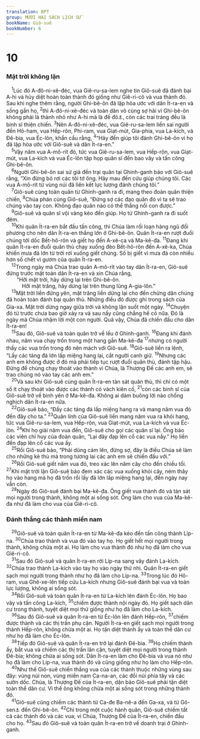 ```yaml
---
translation: BPT
group: MƯƠI HAI SÁCH LỊCH SỬ
bookName: Giô-suê 
bookNumber: 6
---
```


<div class="title"><h1>10</h1><h3>Mặt trời không lặn</h3></div>
<span class="verse gios_10_1"> <sup>1</sup>Lúc đó A-đô-ni-xê-đéc, vua Giê-ru-sa-lem nghe tin Giô-suê đã đánh bại A-hi và hủy diệt hoàn toàn thành đó giống như Giê-ri-cô và vua thành đó. Sau khi nghe thêm rằng, người Ghi-bê-ôn đã lập hòa ước với dân Ít-ra-en và sống gần họ,</span>
<span class="verse gios_10_2"><sup>2</sup>thì A-đô-ni-xê-đéc và toàn dân vô cùng sợ hãi vì Ghi-bê-ôn không phải là thành nhỏ như A-hi mà là đế đô<a data-toggle="tooltip" data-placement="bottom" title="Một thành phố kiên cố, được bảo vệ cẩn thận và kiểm soát các thị trấn chung quanh.">⚓</a>, còn các trai tráng đều là binh sĩ thiện chiến.</span>
<span class="verse gios_10_3"><sup>3</sup>Nên A-đô-ni-xê-đéc, vua Giê-ru-sa-lem liền sai người đến Hô-ham, vua Hếp-rôn, Phi-ram, vua Giạt-mút, Gia-phia, vua La-kích, và Đê-bia, vua Éc-lôn, khẩn cầu rằng,</span>
<span class="verse gios_10_4"><sup>4</sup>“Hãy đến giúp tôi đánh Ghi-bê-ôn vì họ đã lập hòa ước với Giô-suê và dân Ít-ra-en.”<br/></span>
<span class="verse gios_10_5"> <sup>5</sup>Vậy năm vua A-mô-rít đó, tức vua Giê-ru-sa-lem, vua Hếp-rôn, vua Giạt-mút, vua La-kích và vua Éc-lôn tập họp quân sĩ đến bao vây và tấn công Ghi-bê-ôn.<br/></span>
<span class="verse gios_10_6"> <sup>6</sup>Người Ghi-bê-ôn sai sứ giả đến trại quân tại Ghinh-ganh báo với Giô-suê rằng, “Xin đừng bỏ rơi các tôi tớ ông. Hãy mau đến cứu giúp chúng tôi. Các vua A-mô-rít từ vùng núi đã liên kết lực lượng đánh chúng tôi.”<br/></span>
<span class="verse gios_10_7"> <sup>7</sup>Giô-suê cùng toàn quân từ Ghinh-ganh ra đi, mang theo đoàn quân thiện chiến,</span>
<span class="verse gios_10_8"><sup>8</sup>Chúa phán cùng Giô-suê, “Đừng sợ các đạo quân đó vì ta sẽ trao chúng vào tay con. Không đạo quân nào có thể thắng nổi con được.”<br/></span>
<span class="verse gios_10_9"> <sup>9</sup>Giô-suê và quân sĩ vội vàng kéo đến giúp. Họ từ Ghinh-ganh ra đi suốt đêm.<br/></span>
<span class="verse gios_10_10"> <sup>10</sup>Khi quân Ít-ra-en bắt đầu tấn công, thì Chúa làm rối loạn hàng ngũ đối phương cho nên dân Ít-ra-en thắng lớn ở Ghi-bê-ôn. Quân Ít-ra-en rượt đuổi chúng tới dốc Bết-hô-rôn và giết họ đến A-xê-ca và Ma-kê-đa.</span>
<span class="verse gios_10_11"><sup>11</sup>Đang khi quân Ít-ra-en đuổi quân thù chạy xuống đèo Bết-hô-rôn đến A-xê-ka, Chúa khiến mưa đá lớn từ trời rơi xuống giết chúng. Số bị giết vì mưa đá còn nhiều hơn số chết vì gươm của quân Ít-ra-en.<br/></span>
<span class="verse gios_10_12"> <sup>12</sup>Trong ngày mà Chúa trao quân A-mô-rít vào tay dân Ít-ra-en, Giô-suê đứng trước mặt toàn dân Ít-ra-en và xin Chúa rằng,<br/>  “Hỡi mặt trời, hãy dừng lại trên Ghi-bê-ôn.<br/>   Hỡi mặt trăng, hãy dừng lại trên thung lũng A-gia-lôn.”<br/></span>
<span class="verse gios_10_13"> <sup>13</sup>Mặt trời liền đứng yên, mặt trăng liền dừng lại cho đến chừng dân chúng đã hoàn toàn đánh bại quân thù. Những điều đó được ghi trong sách của Gia-xa. Mặt trời dừng ngay giữa trời và không lặn suốt một ngày.</span>
<span class="verse gios_10_14"><sup>14</sup>Chuyện đó từ trước chưa bao giờ xảy ra và sau nầy cũng chẳng hề có nữa. Đó là ngày mà Chúa nhậm lời một con người. Quả vậy, Chúa đã chiến đấu cho dân Ít-ra-en!<br/></span>
<span class="verse gios_10_15"> <sup>15</sup>Sau đó, Giô-suê và toàn quân trở về lều ở Ghinh-ganh.</span>
<span class="verse gios_10_16"><sup>16</sup>Đang khi đánh nhau, năm vua chạy trốn trong một hang gần Ma-kê-đa</span>
<span class="verse gios_10_17"><sup>17</sup>nhưng có người thấy các vua trốn trong đó nên mách với Giô-suê.</span>
<span class="verse gios_10_18"><sup>18</sup>Giô-suê liền ra lệnh, “Lấy các tảng đá lớn lấp miệng hang lại, cắt người canh giữ.</span>
<span class="verse gios_10_19"><sup>19</sup>Nhưng các anh em không được ở đó mà phải tiếp tục rượt đuổi quân thù, đánh tập hậu. Đừng để chúng chạy thoát vào thành vì Chúa, là Thượng Đế các anh em, sẽ trao chúng nó vào tay các anh em.”<br/></span>
<span class="verse gios_10_20"> <sup>20</sup>Và sau khi Giô-suê cùng quân Ít-ra-en tàn sát quân thù, thì chỉ có một số ít chạy thoát vào được các thành có vách kiên cố,</span>
<span class="verse gios_10_21"><sup>21</sup>còn các binh sĩ của Giô-suê trở về bình yên ở Ma-kê-đa. Không ai dám buông lời nào chống nghịch dân Ít-ra-en nữa.<br/></span>
<span class="verse gios_10_22"> <sup>22</sup>Giô-suê bảo, “Đẩy các tảng đá lấp miệng hang ra và mang năm vua đó đến đây cho ta.”</span>
<span class="verse gios_10_23"><sup>23</sup>Quân lính của Giô-suê liền mang năm vua ra khỏi hang, tức vua Giê-ru-sa-lem, vua Hếp-rôn, vua Giạt-mút, vua La-kích và vua Éc-lôn.</span>
<span class="verse gios_10_24"><sup>24</sup>Khi họ giải năm vua đến, Giô-suê cho gọi các quân sĩ lại. Ông bảo các viên chỉ huy của đoàn quân, “Lại đây đạp lên cổ các vua nầy.” Họ liền đến đạp lên cổ các vua ấy.<br/></span>
<span class="verse gios_10_25"> <sup>25</sup>Rồi Giô-suê bảo, “Phải dũng cảm lên, đừng sợ, đây là điều Chúa sẽ làm cho những kẻ thù mà trong tương lai các anh em sẽ chiến đấu với.”<br/></span>
<span class="verse gios_10_26"> <sup>26</sup>Rồi Giô-suê giết năm vua đó, treo xác lên năm cây cho đến chiều tối.</span>
<span class="verse gios_10_27"><sup>27</sup>Khi mặt trời lặn Giô-suê bảo đem xác các vua xuống khỏi cây, ném thây họ vào hang mà họ đã trốn rồi lấy đá lớn lấp miệng hang lại, đến ngày nay vẫn còn.<br/></span>
<span class="verse gios_10_28"> <sup>28</sup>Ngày đó Giô-suê đánh bại Ma-kê-đa. Ông giết vua thành đó và tàn sát mọi người trong thành, không một ai sống sót. Ông làm cho vua của Ma-kê-đa như đã làm cho vua của Giê-ri-cô.<br/></span>
<div class="title"><h3>Đánh thắng các thành miền nam</h3></div>
<span class="verse gios_10_29"> <sup>29</sup>Giô-suê và toàn quân Ít-ra-en từ Ma-kê-đa kéo đến tấn công thành Líp-na.</span>
<span class="verse gios_10_30"><sup>30</sup>Chúa trao thành và vua đó vào tay họ. Họ giết hết mọi người trong thành, không chừa một ai. Họ làm cho vua thành đó như họ đã làm cho vua Giê-ri-cô.<br/></span>
<span class="verse gios_10_31"> <sup>31</sup>Sau đó Giô-suê và quân Ít-ra-en rời Líp-na sang vây đánh La-kích.</span>
<span class="verse gios_10_32"><sup>32</sup>Chúa trao thành La-kích vào tay họ vào ngày thứ nhì. Quân Ít-ra-en giết sạch mọi người trong thành như họ đã làm cho Líp-na.</span>
<span class="verse gios_10_33"><sup>33</sup>Trong lúc đó Hô-ram, vua Ghê-xe-lên tiếp cứu La-kích nhưng Giô-suê đánh bại vua và toàn lực lượng, không ai sống sót.<br/></span>
<span class="verse gios_10_34"> <sup>34</sup>Rồi Giô-suê và toàn quân Ít-ra-en từ La-kích lên đánh Éc-lôn. Họ bao vây và tấn công La-kích,</span>
<span class="verse gios_10_35"><sup>35</sup>chiếm được thành nội ngày đó. Họ giết sạch dân cư trong thành, tuyệt diệt mọi thứ giống như họ đã làm cho La-kích.<br/></span>
<span class="verse gios_10_36"> <sup>36</sup>Sau đó Giô-suê và quân Ít-ra-en từ Éc-lôn lên đánh Hếp-rôn,</span>
<span class="verse gios_10_37"><sup>37</sup>chiếm được thành và các thị trấn phụ cận. Người Ít-ra-en giết sạch mọi người trong thành Hếp-rôn, không chừa một ai. Họ tận diệt thành ấy và toàn thể dân cư như họ đã làm cho Éc-lôn.<br/></span>
<span class="verse gios_10_38"> <sup>38</sup>Tiếp đó Giô-suê và quân Ít-ra-en trở lại đánh Đê-bia.</span>
<span class="verse gios_10_39"><sup>39</sup>Họ chiếm thành ấy, bắt vua và chiếm các thị trấn lân cận, tuyệt diệt mọi người trong thành Đê-bia; không chừa ai sống sót. Dân Ít-ra-en làm cho Đê-bia và vua nó như họ đã làm cho Líp-na, vua thành đó và cũng giống như họ làm cho Hếp-rôn.<br/></span>
<span class="verse gios_10_40"> <sup>40</sup>Như thế Giô-suê chiến thắng vua của các thành thuộc những vùng sau đây: vùng núi non, vùng miền nam Ca-na-an, các đồi núi phía tây và các sườn dốc. Chúa, là Thượng Đế của Ít-ra-en, dặn bảo Giô-suê phải tận diệt toàn thể dân cư. Vì thế ông không chừa một ai sống sót trong những thành đó.<br/></span>
<span class="verse gios_10_41"> <sup>41</sup>Giô-suê cũng chiếm các thành từ Ca-đe Ba-nê-a đến Ga-xa, và từ Gô-sen<a data-toggle="tooltip" data-placement="bottom" title="Vùng Đông Bắc xứ Ai-cập.">⚓</a> đến Ghi-bê-ôn.</span>
<span class="verse gios_10_42"><sup>42</sup>Chỉ trong một cuộc hành quân, Giô-suê chiếm tất cả các thành đó và các vua; vì Chúa, Thượng Đế của Ít-ra-en, chiến đấu cho họ.</span>
<span class="verse gios_10_43"><sup>43</sup>Sau đó Giô-suê và toàn quân Ít-ra-en trở về doanh trại ở Ghinh-ganh.<br/></span>
